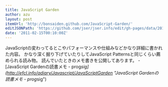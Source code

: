 ```yaml
---
title: JavaScript Garden
author: azu
layout: post
itemUrl: 'http://bonsaiden.github.com/JavaScript-Garden/'
editJSONPath: 'https://github.com/jser/jser.info/edit/gh-pages/data/2011/02/index.json'
date: '2011-02-15T00:10:00Z'
---
```

JavaScriptの変わってるとこやパフォーマンスや仕組みなどかなり詳細に書かれた内容。
かなり深く掘り下げていたりしてJavaScript Patternsと同じくらい薦められる読み物。
読んでいたときのメモ書きを公開してあります。
-[JavaScript Gardenの読書メモ - prog*sig](http://efcl.info/adiary/Javascript/JavaScriptGarden &quot;JavaScript Gardenの読書メモ - prog*sig&quot;)
